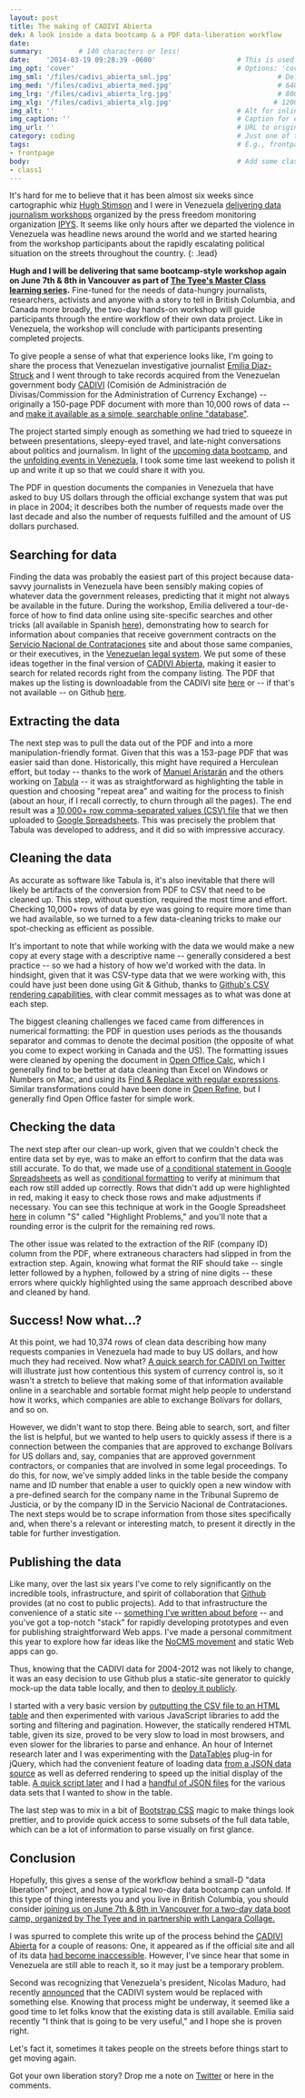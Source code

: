 ```yaml
---
layout: post
title: The making of CADIVI Abierta
dek: A look inside a data bootcamp & a PDF data-liberation workflow
date:
summary:         # 140 characters or less!
date:    '2014-03-19 09:28:39 -0600'                    # This is used in place of the filename
img_opt: 'cover'                                        # Options: 'cover' or 'inlne' or 'none'
img_sml: '/files/cadivi_abierta_sml.jpg'                          # Default on cover or inline
img_med: '/files/cadivi_abierta_med.jpg'                          # 640x512px cover, inline
img_lrg: '/files/cadivi_abierta_lrg.jpg'                          # 800x640px cover, inline
img_xlg: '/files/cadivi_abierta_xlg.jpg'                         # 1200x960px cover only
img_alt: ''                                             # Alt for inline
img_caption: ''                                         # Caption for either
img_url: ''                                             # URL to original image
category: coding                                        # Just one of the 4xCs
tags:                                                   # E.g., frontpage
- frontpage
body:                                                   # Add some class
- class1
---
```


It's hard for me to believe that it has been almost six weeks since cartographic whiz [Hugh Stimson](https://twitter.com/hughstimson) and I were in Venezuela [delivering data journalism workshops](http://phillipadsmith.com/2014/02/ipys-venezuela-data-journalism-workshops.html) organized by the press freedom monitoring organization [IPYS](http://ipys.org.ve/). It seems like only hours after we departed the violence in Venezuela was headline news around the world and we started hearing from the workshop participants about the rapidly escalating political situation on the streets throughout the country.
{: .lead}

**Hugh and I will be delivering that same bootcamp-style workshop again on June 7th & 8th in Vancouver as part of [The Tyee's Master Class learning series](http://thetyee.ca/MasterClass/Spring2014/Data-Bootcamp/).** Fine-tuned for the needs of data-hungry journalists, researchers, activists and anyone with a story to tell in British Columbia, and Canada more broadly, the two-day hands-on workshop will guide participants through the entire workflow of their own data project. Like in Venezuela, the workshop will conclude with participants presenting completed projects.

To give people a sense of what that experience looks like, I'm going to share the process that Venezuelan investigative journalist [Emilia Diaz-Struck](http://www.icij.org/journalists/emilia-diaz-struck) and I went through to take records acquired from the Venezuelan government body [CADIVI](http://www.cadivi.gob.ve/) (Comisión de Administración de Divisas/Commission for the Administration of Currency Exchange) -- originally a 150-page PDF document with more than 10,000 rows of data -- and [make it available as a simple, searchable online "database"](http://phillipadsmith.github.io/cadivi/). 

The project started simply enough as something we had tried to squeeze in between presentations, sleepy-eyed travel, and late-night conversations about politics and journalism. In light of the [upcoming data bootcamp](http://thetyee.ca/MasterClass/Spring2014/Data-Bootcamp/), and the [unfolding events in Venezuela](http://feministing.com/2014/02/20/toward-a-nuanced-feminist-discussion-on-venezuela/), I took some time last weekend to polish it up and write it up so that we could share it with you.

The PDF in question documents the companies in Venezuela that have asked to buy US dollars through the official exchange system that was put in place in 2004; it describes both the number of requests made over the last decade and also the number of requests fulfilled and the amount of US dollars purchased.

## Searching for data

Finding the data was probably the easiest part of this project because data-savvy journalists in Venezuela have been sensibly making copies of whatever data the government releases, predicting that it might not always be available in the future. During the workshop, Emilia delivered a tour-de-force of how to find data online using site-specific searches and other tricks (all available in Spanish [here](http://ps.ht/ipys-ven-workshop-slides)), demonstrating how to search for information about companies that receive government contracts on the [Servicio Nacional de Contrataciones](http://rncenlinea.snc.gob.ve/) site and about those same companies, or their executives, in the [Venezuelan legal system](http://www.tsj.gov.ve). We put some of these ideas together in the final version of [CADIVI Abierta](http://phillipadsmith.github.io/cadivi/), making it easier to search for related records right from the company listing. The PDF that makes up the listing is downloadable from the CADIVI site [here](http://www.cadivi.gob.ve/empresasdivisas.html) or -- if that's not available -- on Github [here](https://github.com/phillipadsmith/cadivi/blob/master/data/empresas_diciembre2012.pdf).

## Extracting the data

The next step was to pull the data out of the PDF and into a more manipulation-friendly format. Given that this was a 153-page PDF that was easier said than done. Historically, this might have required a Herculean effort, but today -- thanks to the work of  [Manuel Aristarán](http://jazzido.com/) and the others working on [Tabula](http://tabula.nerdpower.org/) -- it was as straightforward as highlighting the table in question and choosing "repeat area" and waiting for the process to finish (about an hour, if I recall correctly, to churn through all the pages). The end result was a [10,000+ row comma-separated values (CSV) file](https://github.com/phillipadsmith/cadivi/blob/master/data/empresas_all.csv) that we then uploaded to [Google Spreadsheets](https://docs.google.com/spreadsheet/ccc?key=0AgZzmiG9MvT4dFU5OGVsNWxOcEhESVpKXzhlM2oyVXc&usp=sharing). This was precisely the problem that Tabula was developed to address, and it did so with impressive accuracy. 

## Cleaning the data

As accurate as software like Tabula is, it's also inevitable that there will likely be artifacts of the conversion from PDF to CSV that need to be cleaned up. This step, without question, required the most time and effort. Checking 10,000+ rows of data by eye was going to require more time than we had available, so we turned to a few data-cleaning tricks to make our spot-checking as efficient as possible.

It's important to note that while working with the data we would make a new copy at every stage with a descriptive name -- generally considered a best practice -- so we had a history of how we'd worked with the data. In hindsight, given that it was CSV-type data that we were working with, this could have just been done using Git & Github, thanks to [Github's CSV rendering capabilities](https://help.github.com/articles/rendering-csv-and-tsv-data), with clear commit messages as to what was done at each step.

The biggest cleaning challenges we faced came from differences in numerical formatting: the PDF in question uses periods as the thousands separator and commas to denote the decimal position (the opposite of what you come to expect working in Canada and the US). The formatting issues were cleaned by opening the document in [Open Office Calc](http://www.openoffice.org/product/calc.html), which I generally find to be better at data cleaning than Excel on Windows or Numbers on Mac, and using its [Find & Replace with regular expressions](https://wiki.openoffice.org/wiki/Documentation/How_Tos/Regular_Expressions_in_Calc). Similar transformations could have been done in [Open Refine](http://openrefine.org/), but I generally find Open Office faster for simple work.

## Checking the data

The next step after our clean-up work, given that we couldn't check the entire data set by eye, was to make an effort to confirm that the data was still accurate. To do that, we made use of [a conditional statement in Google Spreadsheets](http://spreadsheets.about.com/od/otherspreadsheets/qt/090808-google-spreadsheet-if-function.htm) as well as [conditional formatting](https://support.google.com/drive/answer/78413?hl=en) to verify at minimum that each row still added up correctly. Rows that didn't add up were highlighted in red, making it easy to check those rows and make adjustments if necessary. You can see this technique at work in the Google Spreadsheet [here](https://docs.google.com/spreadsheet/ccc?key=0AgZzmiG9MvT4dFU5OGVsNWxOcEhESVpKXzhlM2oyVXc&usp=sharing) in column "S" called "Highlight Problems," and you'll note that a rounding error is the culprit for the remaining red rows.

The other issue was related to the extraction of the RIF (company ID) column from the PDF, where extraneous characters had slipped in from the extraction step. Again, knowing what format the RIF should take -- single letter followed by a hyphen, followed by a string of nine digits -- these errors where quickly highlighted using the same approach described above and cleaned by hand.

## Success! Now what...?

At this point, we had 10,374 rows of clean data describing how many requests companies in Venezuela had made to buy US dollars, and how much they had received. Now what? [A quick search for CADIVI on Twitter](https://twitter.com/search?q="CADIVI") will illustrate just how contentious this system of currency control is, so it wasn't a stretch to believe that making some of that information available online in a searchable and sortable format might help people to understand how it works, which companies are able to exchange Bolívars for dollars, and so on.

However, we didn't want to stop there. Being able to search, sort, and filter the list is helpful, but we wanted to help users to quickly assess if there is a connection between the companies that are approved to exchange Bolívars for US dollars and, say, companies that are approved government contractors, or companies that are involved in some legal proceedings. To do this, for now, we've simply added links in the table beside the company name and ID number that enable a user to quickly open a new window with a pre-defined search for the company name in the Tribunal Supremo de Justicia, or by the company ID in the Servicio Nacional de Contrataciones. The next steps would be to scrape information from those sites specifically and, when there's a relevant or interesting match, to present it directly in the table for further investigation.

## Publishing the data

Like many, over the last six years I've come to rely significantly on the incredible tools, infrastructure, and spirit of collaboration that [Github](https://github.com) provides (at no cost to public projects). Add to that infrastructure the convenience of a static site -- [something I've written about before](http://phillipadsmith.com/2014/01/the-return-of-static-site-generators.html) -- and you've got a top-notch "stack" for rapidly developing prototypes and even for publishing straightforward Web apps. I've made a personal commitment this year to explore how far ideas like the [NoCMS movement](http://phillipadsmith.com/2014/01/the-return-of-static-site-generators.html) and static Web apps can go.

Thus, knowing that the CADIVI data for 2004-2012 was not likely to change, it was an easy decision to use Github plus a static-site generator to quickly mock-up the data table locally, and then to [deploy it publicly](http://phillipadsmith.github.io/cadivi/). 

I started with a very basic version by [outputting the CSV file to an HTML table](https://github.com/phillipadsmith/cadivi/blob/master/_scripts/csv_to_html.pl) and then experimented with various JavaScript libraries to add the sorting and filtering and pagination. However, the statically rendered HTML table, given its size, proved to be very slow to load in most browsers, and even slower for the libraries to parse and enhance. An hour of Internet research later and I was experimenting with the [DataTables](http://datatables.net) plug-in for jQuery, which had the convenient feature of loading data [from a JSON data source](http://datatables.net/examples/data_sources/ajax.html) as well as deferred rendering to speed up the initial display of the table. [A quick script later](https://github.com/phillipadsmith/cadivi/blob/master/_scripts/csv_to_json.pl) and I had a [handful of JSON files](https://github.com/phillipadsmith/cadivi/tree/master/data) for the various data sets that I wanted to show in the table.

The last step was to mix in a bit of [Bootstrap CSS](http://getbootstrap.com/) magic to make things look prettier, and to provide quick access to some subsets of the full data table, which can be a lot of information to parse visually on first glance. 

## Conclusion

Hopefully, this gives a sense of the workflow behind a small-D "data liberation" project, and how a typical two-day data bootcamp can unfold. If this type of thing interests you and you live in British Columbia, you should consider [joining us on June 7th & 8th in Vancouver for a two-day data boot camp, organized by The Tyee and in partnership with Langara Collage.](http://thetyee.ca/MasterClass/Spring2014/Data-Bootcamp/)

I was spurred to complete this write up of the process behind the [CADIVI Abierta](http://phillipadsmith.github.io/cadivi/) for a couple of reasons: One, it appeared as if the official site and all of its data [had become inaccessible](https://twitter.com/phillipadsmith/status/443745930731216896). However, I've since hear that some in Venezuela are still able to reach it, so it may just be a temporary problem. 

Second was recognizing that Venezuela's president, Nicolas Maduro, had recently [announced](http://www.el-nacional.com/politica/Maduro-mantendra-creara_0_337766518.html) that the CADIVI system would be replaced with something else. Knowing that process might be underway, it seemed like a good time to let folks know that the existing data is still available. Emilia said recently "I think that is going to be very useful," and I hope she is proven right. 

Let's fact it, sometimes it takes people on the streets before things start to get moving again. 

Got your own liberation story? Drop me a note on [Twitter](http://twitter.com/phillipadsmith) or here in the comments.




